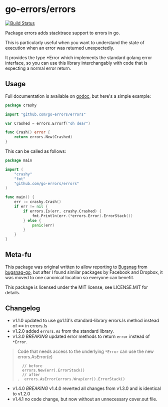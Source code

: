 go-errors/errors
================

[![Build Status](https://travis-ci.org/go-errors/errors.svg?branch=master)](https://travis-ci.org/go-errors/errors)

Package errors adds stacktrace support to errors in go.

This is particularly useful when you want to understand the state of execution
when an error was returned unexpectedly.

It provides the type \*Error which implements the standard golang error
interface, so you can use this library interchangably with code that is
expecting a normal error return.

Usage
-----

Full documentation is available on
[godoc](https://godoc.org/github.com/go-errors/errors), but here's a simple
example:

```go
package crashy

import "github.com/go-errors/errors"

var Crashed = errors.Errorf("oh dear")

func Crash() error {
    return errors.New(Crashed)
}
```

This can be called as follows:

```go
package main

import (
    "crashy"
    "fmt"
    "github.com/go-errors/errors"
)

func main() {
    err := crashy.Crash()
    if err != nil {
        if errors.Is(err, crashy.Crashed) {
            fmt.Println(err.(*errors.Error).ErrorStack())
        } else {
            panic(err)
        }
    }
}
```

Meta-fu
-------

This package was original written to allow reporting to
[Bugsnag](https://bugsnag.com/) from
[bugsnag-go](https://github.com/bugsnag/bugsnag-go), but after I found similar
packages by Facebook and Dropbox, it was moved to one canonical location so
everyone can benefit.

This package is licensed under the MIT license, see LICENSE.MIT for details.


## Changelog
* v1.1.0 updated to use go1.13's standard-library errors.Is method instead of == in errors.Is
* v1.2.0 added `errors.As` from the standard library.
* v1.3.0 *BREAKING* updated error methods to return `error` instead of `*Error`.
>  Code that needs access to the underlying `*Error` can use the new errors.AsError(e)
> ```
>   // before
>   errors.New(err).ErrorStack()
>   // after
>.  errors.AsError(errors.Wrap(err)).ErrorStack()
> ```
* v1.4.0 *BREAKING* v1.4.0 reverted all changes from v1.3.0 and is identical to v1.2.0
* v1.4.1 no code change, but now without an unnecessary cover.out file.

